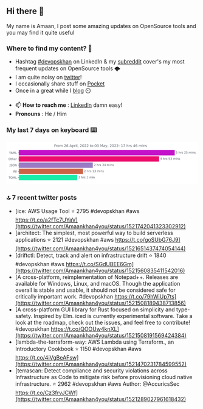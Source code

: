 <!--- [![Hits](https://hits.seeyoufarm.com/api/count/incr/badge.svg?url=https%3A%2F%2Fgithub.com%2Fakhan4u%2Fhit-counter&count_bg=%2379C83D&title_bg=%23555555&icon=&icon_color=%23E7E7E7&title=visits&edge_flat=false)](https://hits.seeyoufarm.com) --->

## Hi there 👋

My name is Amaan, I post some amazing updates on OpenSource tools and you may find it quite useful

### Where to find my content? 🤔

* Hashtag [#devopskhan](https://www.linkedin.com/feed/hashtag/devopskhan/) on LinkedIn & my [subreddit](https://www.reddit.com/r/devopskhan/) cover's my most frequent updates on OpenSource tools 🌩️
* I am quite noisy on [twitter](https://twitter.com/Amaankhan4you)!
* I occasionally share stuff on [Pocket](https://getpocket.com/@ej6g8d1dp2829A16a9Tf5d4T6bAMp3d8791rejDe86yem3bm4e14ex4fT4dluk29)
* Once in a great while I [blog](https://linuxparrot.com/) ⏲️


- 📫 **How to reach me** : [LinkedIn](https://www.linkedin.com/in/amaan-khan-linux-ninja) damn easy!
- **Pronouns** : He / Him

### My last 7 days on keyboard ⌨️

<img src="https://github.com/akhan4u/akhan4u/blob/main/images/stat.svg" alt="Amaan's Wakatime Activity!"/>

### 🔝 7 recent twitter posts
<!-- DEVDOJO:START -->
- [ice: AWS Usage Tool
⭐️ 2795
#devopskhan #aws
https://t.co/a2fTc7UYaV](https://twitter.com/Amaankhan4you/status/1521742041323302912)
- [architect: The simplest, most powerful way to build serverless applications
⭐️ 2121
#devopskhan #aws
https://t.co/goSUbG76J9](https://twitter.com/Amaankhan4you/status/1521651437474054144)
- [driftctl: Detect, track and alert on infrastructure drift
⭐️ 1840
#devopskhan #aws
https://t.co/SGdUBEE6Gm](https://twitter.com/Amaankhan4you/status/1521560835411542016)
- [A cross-platform, reimplementation of Notepad++. Releases are available for Windows, Linux, and macOS. Though the application overall is stable and usable, it should not be considered safe for critically important work. #devopskhan https://t.co/79hWiUp7ts](https://twitter.com/Amaankhan4you/status/1521508189438713856)
- [A cross-platform GUI library for Rust focused on simplicity and type-safety. Inspired by Elm. iced is currently experimental software. Take a look at the roadmap, check out the issues, and feel free to contribute! #devopskhan https://t.co/QOOUw4knXL](https://twitter.com/Amaankhan4you/status/1521508191569424384)
- [lambda-the-terraform-way: AWS Lambda using Terraform., an Introductory Cookbook
⭐️ 1150
#devopskhan #aws
https://t.co/4iVgBeAFsw](https://twitter.com/Amaankhan4you/status/1521470231784599552)
- [terrascan: Detect compliance and security violations across Infrastructure as Code to mitigate risk before provisioning cloud native infrastructure.
⭐️ 2962
#devopskhan #aws
Author: @AccuricsSec
https://t.co/Cz3frvJCWf](https://twitter.com/Amaankhan4you/status/1521289027961618432)
<!-- DEVDOJO:END -->

<!-- ![Amaan's GitHub stats](https://github-readme-stats.vercel.app/api?username=akhan4u&count_private=true&show_icons=true&hide=contribs) -->
